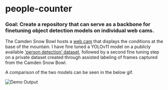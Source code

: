 
# people-counter

### **Goal**: Create a repository that can serve as a backbone for finetuning object detection models on individual web cams.

The Camden Snow Bowl hosts a [web cam](https://camdensnowbowl.com/web-cam/) that displays the conditions at the base of the mountain. I have fine tuned a YOLOv11 model on a publicly available ['person detection' dataset](https://universe.roboflow.com/titulacin/person-detection-9a6mk/dataset/16), followed by a second fine tuning step on a private dataset created through assisted labeling of frames captured from the Camden Snow Bowl.


A comparison of the two models can be seen in the below gif.

![Demo Output](demo_output2.gif)


